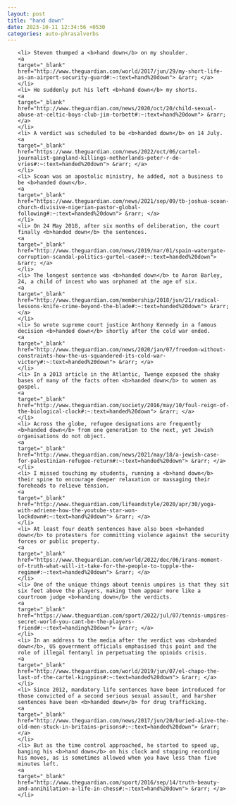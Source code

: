 ```yaml
---
layout: post
title: "hand down"
date: 2023-10-11 12:34:56 +0530
categories: auto-phrasalverbs
---
```

<ol>

    <li> Steven thumped a <b>hand down</b> on my shoulder.
    <a 
    target="_blank" 
    href="http://www.theguardian.com/world/2017/jun/29/my-short-life-as-an-airport-security-guard#:~:text=hand%20down"> &rarr; </a>
    </li>
    <li> He suddenly put his left <b>hand down</b> my shorts.
    <a 
    target="_blank" 
    href="http://www.theguardian.com/news/2020/oct/20/child-sexual-abuse-at-celtic-boys-club-jim-torbett#:~:text=hand%20down"> &rarr; </a>
    </li>
    <li> A verdict was scheduled to be <b>handed down</b> on 14 July.
    <a 
    target="_blank" 
    href="https://www.theguardian.com/news/2022/oct/06/cartel-journalist-gangland-killings-netherlands-peter-r-de-vries#:~:text=handed%20down"> &rarr; </a>
    </li>
    <li> Scoan was an apostolic ministry, he added, not a business to be <b>handed down</b>.
    <a 
    target="_blank" 
    href="https://www.theguardian.com/news/2021/sep/09/tb-joshua-scoan-church-divisive-nigerian-pastor-global-following#:~:text=handed%20down"> &rarr; </a>
    </li>
    <li> On 24 May 2018, after six months of deliberation, the court finally <b>handed down</b> the sentences.
    <a 
    target="_blank" 
    href="http://www.theguardian.com/news/2019/mar/01/spain-watergate-corruption-scandal-politics-gurtel-case#:~:text=handed%20down"> &rarr; </a>
    </li>
    <li> The longest sentence was <b>handed down</b> to Aaron Barley, 24, a child of incest who was orphaned at the age of six.
    <a 
    target="_blank" 
    href="http://www.theguardian.com/membership/2018/jun/21/radical-lessons-knife-crime-beyond-the-blade#:~:text=handed%20down"> &rarr; </a>
    </li>
    <li> So wrote supreme court justice Anthony Kennedy in a famous decision <b>handed down</b> shortly after the cold war ended.
    <a 
    target="_blank" 
    href="http://www.theguardian.com/news/2020/jan/07/freedom-without-constraints-how-the-us-squandered-its-cold-war-victory#:~:text=handed%20down"> &rarr; </a>
    </li>
    <li> In a 2013 article in the Atlantic, Twenge exposed the shaky bases of many of the facts often <b>handed down</b> to women as gospel.
    <a 
    target="_blank" 
    href="http://www.theguardian.com/society/2016/may/10/foul-reign-of-the-biological-clock#:~:text=handed%20down"> &rarr; </a>
    </li>
    <li> Across the globe, refugee designations are frequently <b>handed down</b> from one generation to the next, yet Jewish organisations do not object.
    <a 
    target="_blank" 
    href="http://www.theguardian.com/news/2021/may/18/a-jewish-case-for-palestinian-refugee-return#:~:text=handed%20down"> &rarr; </a>
    </li>
    <li> I missed touching my students, running a <b>hand down</b> their spine to encourage deeper relaxation or massaging their foreheads to relieve tension.
    <a 
    target="_blank" 
    href="http://www.theguardian.com/lifeandstyle/2020/apr/30/yoga-with-adriene-how-the-youtube-star-won-lockdown#:~:text=hand%20down"> &rarr; </a>
    </li>
    <li> At least four death sentences have also been <b>handed down</b> to protesters for committing violence against the security forces or public property.
    <a 
    target="_blank" 
    href="https://www.theguardian.com/world/2022/dec/06/irans-moment-of-truth-what-will-it-take-for-the-people-to-topple-the-regime#:~:text=handed%20down"> &rarr; </a>
    </li>
    <li> One of the unique things about tennis umpires is that they sit six feet above the players, making them appear more like a courtroom judge <b>handing down</b> the verdicts.
    <a 
    target="_blank" 
    href="https://www.theguardian.com/sport/2022/jul/07/tennis-umpires-secret-world-you-cant-be-the-players-friend#:~:text=handing%20down"> &rarr; </a>
    </li>
    <li> In an address to the media after the verdict was <b>handed down</b>, US government officials emphasised this point and the role of illegal fentanyl in perpetuating the opioids crisis.
    <a 
    target="_blank" 
    href="http://www.theguardian.com/world/2019/jun/07/el-chapo-the-last-of-the-cartel-kingpins#:~:text=handed%20down"> &rarr; </a>
    </li>
    <li> Since 2012, mandatory life sentences have been introduced for those convicted of a second serious sexual assault, and harsher sentences have been <b>handed down</b> for drug trafficking.
    <a 
    target="_blank" 
    href="http://www.theguardian.com/news/2017/jun/20/buried-alive-the-old-men-stuck-in-britains-prisons#:~:text=handed%20down"> &rarr; </a>
    </li>
    <li> But as the time control approached, he started to speed up, banging his <b>hand down</b> on his clock and stopping recording his moves, as is sometimes allowed when you have less than five minutes left.
    <a 
    target="_blank" 
    href="http://www.theguardian.com/sport/2016/sep/14/truth-beauty-and-annihilation-a-life-in-chess#:~:text=hand%20down"> &rarr; </a>
    </li>